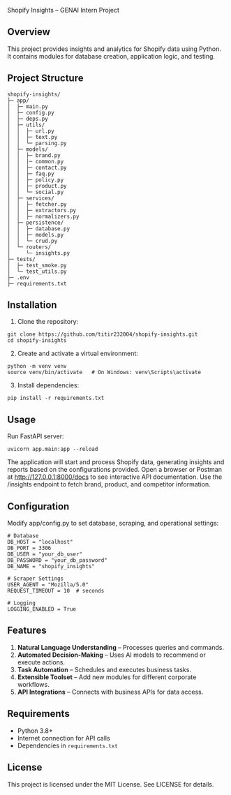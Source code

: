 Shopify Insights – GENAI Intern Project

## Overview
This project provides insights and analytics for Shopify data using Python.  
It contains modules for database creation, application logic, and testing.

## Project Structure
```
shopify-insights/
├─ app/
│  ├─ main.py
│  ├─ config.py
│  ├─ deps.py
│  ├─ utils/
│  │  ├─ url.py
│  │  ├─ text.py
│  │  └─ parsing.py
│  ├─ models/
│  │  ├─ brand.py
│  │  |─ common.py
│  │  ├─ contact.py
│  │  ├─ faq.py
│  │  ├─ policy.py
│  │  ├─ product.py
│  │  └─ social.py
│  ├─ services/
│  │  ├─ fetcher.py
│  │  ├─ extractors.py
│  │  ├─ normalizers.py
│  ├─ persistence/
│  │  ├─ database.py
│  │  ├─ models.py
│  │  └─ crud.py
│  └─ routers/
│     └─ insights.py
├─ tests/
│  ├─ test_smoke.py
│  └─ test_utils.py
├─ .env
├─ requirements.txt
```
## Installation

1. Clone the repository:
```
git clone https://github.com/titir232004/shopify-insights.git
cd shopify-insights
```

2. Create and activate a virtual environment:
```
python -m venv venv
source venv/bin/activate   # On Windows: venv\Scripts\activate

```
3. Install dependencies:
```
pip install -r requirements.txt
```

## Usage
Run FastAPI server:
```
uvicorn app.main:app --reload  
```
The application will start and process Shopify data, generating insights and reports based on the configurations provided.
Open a browser or Postman at http://127.0.0.1:8000/docs to see interactive API documentation.
Use the /insights endpoint to fetch brand, product, and competitor information.

## Configuration
Modify app/config.py to set database, scraping, and operational settings:
```
# Database
DB_HOST = "localhost"
DB_PORT = 3306
DB_USER = "your_db_user"
DB_PASSWORD = "your_db_password"
DB_NAME = "shopify_insights"

# Scraper Settings
USER_AGENT = "Mozilla/5.0"
REQUEST_TIMEOUT = 10  # seconds

# Logging
LOGGING_ENABLED = True
```
## Features
1. **Natural Language Understanding** – Processes queries and commands.  
2. **Automated Decision-Making** – Uses AI models to recommend or execute actions.  
3. **Task Automation** – Schedules and executes business tasks.  
4. **Extensible Toolset** – Add new modules for different corporate workflows.  
5. **API Integrations** – Connects with business APIs for data access.  

## Requirements
- Python 3.8+  
- Internet connection for API calls  
- Dependencies in `requirements.txt`

## License
This project is licensed under the MIT License. See LICENSE for details.




